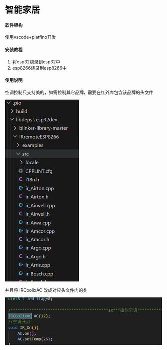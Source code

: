 # 智能家居

#### 软件架构
使用vscode+platfino开发


#### 安装教程

1.  将esp32烧录到esp32中
2.  esp8266烧录到esp8266中


#### 使用说明

  空调控制只支持美的，如需控制其它品牌，需要在红外库包含该品牌的头文件


![输入图片说明](%E6%99%BA%E8%83%BD%E5%AE%B6%E5%B1%85/ESP32_SmartHome/image.png)








并且将 IRCoolixAC 改成对应头文件内的类





![输入图片说明](%E6%99%BA%E8%83%BD%E5%AE%B6%E5%B1%85/image.png)




